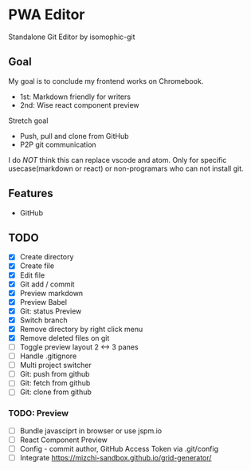 # PWA Editor

Standalone Git Editor by isomophic-git

## Goal

My goal is to conclude my frontend works on Chromebook.

- 1st: Markdown friendly for writers
- 2nd: Wise react component preview

Stretch goal

- Push, pull and clone from GitHub
- P2P git communication

I do *NOT* think this can replace vscode and atom. Only for specific usecase(markdown or react) or non-programars who can not install git.

## Features

- GitHub

## TODO

- [x] Create directory
- [x] Create file
- [x] Edit file
- [x] Git add / commit
- [x] Preview markdown
- [x] Preview Babel
- [x] Git: status Preview
- [x] Switch branch
- [x] Remove directory by right click menu
- [x] Remove deleted files on git
- [ ] Toggle preview layout 2 <-> 3 panes
- [ ] Handle .gitignore
- [ ] Multi project switcher
- [ ] Git: push from github
- [ ] Git: fetch from github
- [ ] Git: clone from github

### TODO: Preview

- [ ] Bundle javasciprt in browser or use jspm.io
- [ ] React Component Preview
- [ ] Config - commit author, GitHub Access Token via .git/config
- [ ] Integrate https://mizchi-sandbox.github.io/grid-generator/
